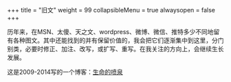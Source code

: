 +++
title = "旧文"
weight = 99
collapsibleMenu = true
alwaysopen = false
+++

历年来，在MSN、太傻、天之文、wordpress、微博、微信、推特多少不同地留有各种图文。其中还能找到的并有保留价值的，我会把它们逐渐集中到这里，分门别类，必要时修正、加注、改写，或扩写、重写。在我关注的方向上，会继续生长发展。

这是2009-2014写的一个博客：<a href="https://boydog.wordpress.com/" target="_blank" rel="noopener noreferrer">生命的喷泉</a>